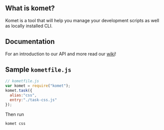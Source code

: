 ## What is komet?
Komet is a tool that will help you manage your development scripts as well as locally installed CLI.
## Documentation
For an introduction to our API and more read our [wiki](https://github.com/wilsson/komet/wiki)!
## Sample `kometfile.js`
```js
// kometfile.js
var komet = require("komet");
komet.task({
  alias:"css",
  entry:"./task-css.js"
});
```
Then run
```bash
komet css
```
